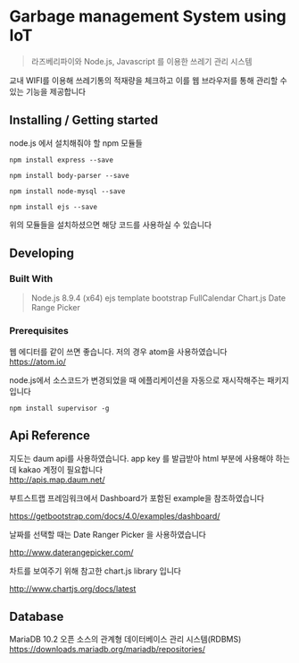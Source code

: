 # Garbage management System using IoT
> 라즈베리파이와 Node.js, Javascript 를 이용한 쓰레기 관리 시스템<br>

교내 WIFI를 이용해 쓰레기통의 적재량을 체크하고 이를 웹 브라우저를 통해 관리할 수 있는 기능을 제공합니다

## Installing / Getting started

node.js 에서 설치해줘야 할 npm 모듈들

```shell
npm install express --save

npm install body-parser --save

npm install node-mysql --save

npm install ejs --save
```

위의 모듈들을 설치하셨으면 해당 코드를 사용하실 수 있습니다

## Developing

### Built With
> Node.js 8.9.4 (x64)
> ejs template
> bootstrap
> FullCalendar
> Chart.js
> Date Range Picker

### Prerequisites

웹 에디터를 같이 쓰면 좋습니다. 저의 경우 atom을 사용하였습니다<br>
https://atom.io/

node.js에서 소스코드가 변경되었을 때 에플리케이션을 자동으로 재시작해주는 패키지입니다<br>
```
npm install supervisor -g
```

## Api Reference

지도는 daum api를 사용하였습니다. app key 를 발급받아 html 부분에 사용해야 하는데 kakao 계정이 필요합니다<br>
http://apis.map.daum.net/

부트스트랩 프레임워크에서 Dashboard가 포함된 example을 참조하였습니다

https://getbootstrap.com/docs/4.0/examples/dashboard/

날짜를 선택할 때는 Date Ranger Picker 을 사용하였습니다

http://www.daterangepicker.com/

차트를 보여주기 위해 참고한 chart.js library 입니다

http://www.chartjs.org/docs/latest


## Database

MariaDB 10.2 오픈 소스의 관계형 데이터베이스 관리 시스템(RDBMS)
https://downloads.mariadb.org/mariadb/repositories/


